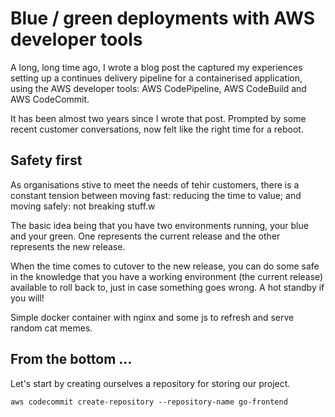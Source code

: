 # Blue / green deployments with AWS developer tools

A long, long time ago, I wrote a blog post the captured my experiences setting up a continues delivery pipeline for a containerised application, using the AWS developer tools: AWS CodePipeline, AWS CodeBuild and AWS CodeCommit.

It has been almost two years since I wrote that post. Prompted by some recent customer conversations, now felt like the right time for a reboot.

## Safety first

As organisations stive to meet the needs of tehir customers, there is a constant tension between moving fast: reducing the time to value; and moving safely: not breaking stuff.w

The basic idea being that you have two environments running, your blue and your green. One represents the current release and the other represents the new release.

When the time comes to cutover to the new release, you can do some safe in the knowledge that you have a working environment (the current release) available to roll back to, just in case something goes wrong. A hot standby if you will!

Simple docker container with nginx and some js to refresh and serve random cat memes.

## From the bottom ...

Let's start by creating ourselves a repository for storing our project.

    aws codecommit create-repository --repository-name go-frontend

